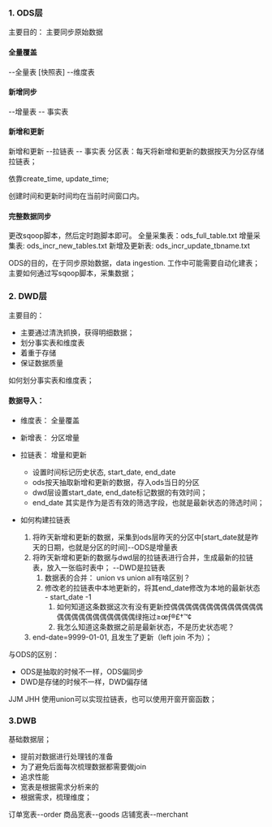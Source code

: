 ### 1. ODS层

主要目的： 主要同步原始数据

#### 全量覆盖

--全量表 [快照表] --维度表

#### 新增同步

--增量表 -- 事实表

#### 新增和更新

新增和更新 --拉链表 -- 事实表 分区表：每天将新增和更新的数据按天为分区存储 拉链表；

依靠create_time, update_time;

创建时间和更新时间均在当前时间窗口内。

#### 完整数据同步

更改sqoop脚本，然后定时跑脚本即可。 全量采集表：ods_full_table.txt 增量采集表: ods_incr_new_tables.txt 新增及更新表: ods_incr_update_tbname.txt

ODS的目的，在于同步原始数据，data ingestion. 工作中可能需要自动化建表； 主要如何通过写sqoop脚本，采集数据；

### 2. DWD层

主要目的：

+ 主要通过清洗抓换，获得明细数据；
+ 划分事实表和维度表
+ 着重于存储
+ 保证数据质量

如何划分事实表和维度表；

#### 数据导入：

+ 维度表： 全量覆盖


+ 新增表： 分区增量


+ 拉链表： 增量和更新
    - 设置时间标记历史状态, start_date, end_date
    - ods按天抽取新增和更新的数据，存入ods当日的分区
    - dwd层设置start_date, end_date标记数据的有效时间；
    - end_date 其实是作为是否有效的筛选字段，也就是最新状态的筛选时间；

+ 如何构建拉链表
    1. 将昨天新增和更新的数据，采集到ods层昨天的分区中[start_date就是昨天的日期，也就是分区的时间]--ODS是增量表
    2. 将昨天新增和更新的数据与dwd层的拉链表进行合并，生成最新的拉链表，放入一张临时表中； --DWD是拉链表
        1. 数据表的合并： union vs union all有啥区别？
        2. 修改老的拉链表中本地更新的，将其end_date修改为本地的最新状态 - start_date -1
            1. 如何知道这条数据这次有没有更新控偶偶偶偶偶偶偶偶偶偶偶偶偶偶偶偶偶偶偶偶偶偶偶偶绿拖过≥œƒ®£†™¢
            2. 我怎么知道这条数据之前是最新状态，不是历史状态呢？
    3. end-date=9999-01-01, 且发生了更新（left join 不为）；

与ODS的区别：

+ ODS是抽取的时候不一样，ODS偏同步
+ DWD是存储的时候不一样，DWD偏存储

JJM JHH 使用union可以实现拉链表，也可以使用开窗开窗函数；

### 3.DWB

基础数据层；

+ 提前对数据进行处理钱的准备
+ 为了避免后面每次梳理数据都需要做join
+ 追求性能
+ 宽表是根据需求分析来的
+ 根据需求，梳理维度；

订单宽表--order 商品宽表--goods 店铺宽表--merchant 
                                                    